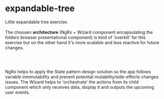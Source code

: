# expandable-tree
Little expandable tree exercise.
<br><br>
The choosen <b>architecture</b> (NgRx + Wizard component encapsulating the folders browser presentational component) is kind of 'overkill' for this exercise but on the other hand it's more scalable and less reactive for future changes.

<br><br>

NgRx helps to apply the State pattern design solution so the app follows variable inmmutability and prevent potential mutability/side-effects changes issues.
The Wizard helps to 'orchestrate' the actions from its child component which only receives data, display it and outputs the upcoming user events.
